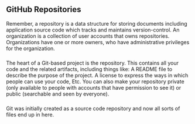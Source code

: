## ****GitHub Repositories****

Remember, a repository is a data structure for storing documents including application
source code which tracks and maintains version-control.
An organization is a collection of user accounts that owns repositories.
Organizations have one or more owners, who have administrative privileges for the organization.

###

The heart of a Git-based project is the repository.
This contains all your code and the related artifacts, including things like:
A README file to describe the purpose of the project.
A license to express the ways in which people can use your code, Etc.
You can also make your repository private (only available to people with accounts that
have permission to see it) or public (searchable and seen by everyone).

###

Git was initially created as a source code repository and now all sorts of files end
up in here.


